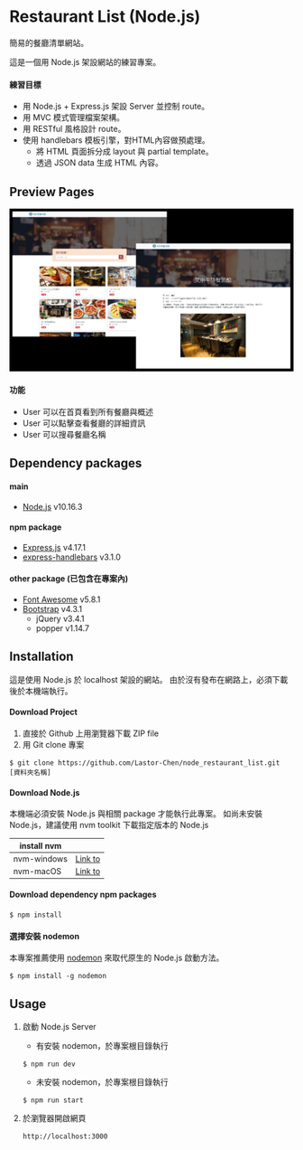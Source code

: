 # Restaurant List (Node.js)
簡易的餐廳清單網站。

這是一個用 Node.js 架設網站的練習專案。

#### 練習目標
* 用 Node.js + Express.js 架設 Server 並控制 route。
* 用 MVC 模式管理檔案架構。
* 用 RESTful 風格設計 route。
* 使用 handlebars 模板引擎，對HTML內容做預處理。
  * 將 HTML 頁面拆分成 layout 與 partial template。
  * 透過 JSON data 生成 HTML 內容。

## Preview Pages
![preview](/img/preview.jpg)

#### 功能
* User 可以在首頁看到所有餐廳與概述
* User 可以點擊查看餐廳的詳細資訊
* User 可以搜尋餐廳名稱

## Dependency packages
#### main
* [Node.js](https://nodejs.org/en/) v10.16.3

#### npm package
* [Express.js](https://expressjs.com/) v4.17.1
* [express-handlebars](https://www.npmjs.com/package/express-handlebars) v3.1.0

#### other package (已包含在專案內)
* [Font Awesome](https://fontawesome.com/) v5.8.1
* [Bootstrap](https://getbootstrap.com/) v4.3.1
  * jQuery v3.4.1
  * popper v1.14.7


## Installation
這是使用 Node.js 於 localhost 架設的網站。
由於沒有發布在網路上，必須下載後於本機端執行。

#### Download Project
1. 直接於 Github 上用瀏覽器下載 ZIP file
2. 用 Git clone 專案
```
$ git clone https://github.com/Lastor-Chen/node_restaurant_list.git [資料夾名稱]
```

#### Download Node.js
本機端必須安裝 Node.js 與相關 package 才能執行此專案。
如尚未安裝 Node.js，建議使用 nvm toolkit 下載指定版本的 Node.js

| install nvm |  |
| -------- | -------- |
| nvm-windows     | [Link to](https://github.com/coreybutler/nvm-windows) |
| nvm-macOS     | [Link to](https://github.com/nvm-sh/nvm) |

#### Download dependency npm packages
```
$ npm install
```

#### 選擇安裝 nodemon
本專案推薦使用 [nodemon](https://github.com/remy/nodemon) 來取代原生的 Node.js 啟動方法。
```
$ npm install -g nodemon
```

## Usage
1. 啟動 Node.js Server
    
    * 有安裝 nodemon，於專案根目錄執行
    ```
    $ npm run dev
    ```

    * 未安裝 nodemon，於專案根目錄執行
    ```
    $ npm run start
    ```

2. 於瀏覽器開啟網頁
    ```
    http://localhost:3000
    ```
